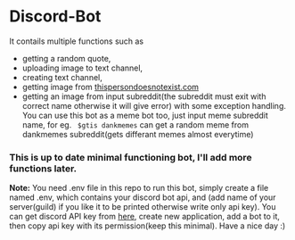 # Discord-Bot
 It contails multiple functions such as
 * getting a random quote,
 * uploading image to text channel, 
 * creating text channel,
 * getting image from [thispersondoesnotexist.com](https://thispersondoesnotexist.com/image)
 * getting an image from input subreddit(the subreddit must exit with correct name otherwise it will give error) with some exception handling. 
 You can use this bot as a meme bot too, just input meme subreddit name, for eg. <code> $gtis dankmemes</code> can get a random meme from dankmemes subreddit(gets differant memes almost everytime)
 ### This is up to date minimal functioning bot, I'll add more functions later.
**Note:** You need .env file in this repo to run this bot, simply create a file named .env, which contains your discord bot api, and (add name of your server(guild) if you like it to be printed otherwise write only api key). You can get discord API key from [here](https://discord.com/developers/applications/), create new application, add a bot to it, then copy api key with its permission(keep this minimal).
Have a nice day :)

